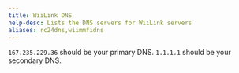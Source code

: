 ```yaml
---
title: WiiLink DNS
help-desc: Lists the DNS servers for WiiLink servers
aliases: rc24dns,wiimmfidns
---
```


`167.235.229.36` should be your primary DNS.
`1.1.1.1` should be your secondary DNS.
